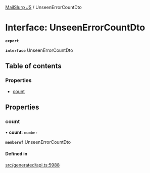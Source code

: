[MailSlurp JS](../README.md) / UnseenErrorCountDto

# Interface: UnseenErrorCountDto

**`export`**

**`interface`** UnseenErrorCountDto

## Table of contents

### Properties

- [count](UnseenErrorCountDto.md#count)

## Properties

### count

• **count**: `number`

**`memberof`** UnseenErrorCountDto

#### Defined in

[src/generated/api.ts:5988](https://github.com/mailslurp/mailslurp-client/blob/004c609/src/generated/api.ts#L5988)

